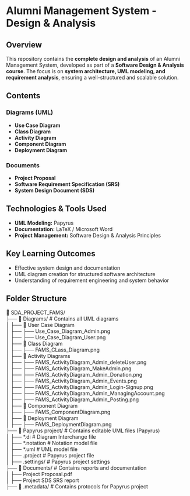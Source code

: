 # Alumni Management System - Design & Analysis  

##  Overview  
This repository contains the **complete design and analysis** of an Alumni Management System, developed as part of a **Software Design & Analysis course**. The focus is on **system architecture, UML modeling, and requirement analysis**, ensuring a well-structured and scalable solution.  

##  Contents  
###  Diagrams (UML)  
- **Use Case Diagram**  
- **Class Diagram**  
- **Activity Diagram**      
- **Component Diagram**  
- **Deployment Diagram**    

###  Documents  
- **Project Proposal**  
- **Software Requirement Specification (SRS)** 
- **System Design Document (SDS)** 

##  Technologies & Tools Used  
- **UML Modeling:** Papyrus  
- **Documentation:** LaTeX / Microsoft Word  
- **Project Management:** Software Design & Analysis Principles  

##  Key Learning Outcomes  
- Effective system design and documentation  
- UML diagram creation for structured software architecture  
- Understanding of requirement engineering and system behavior  

##  Folder Structure  

📂 SDA_PROJECT_FAMS/<br>
├── 📁 Diagrams/ # Contains all UML diagrams<br>
│ ├── 📁 User Case Diagram<br>
│ ├── ├── Use_Case_Diagram_Admin.png<br>
│ ├── ├── Use_Case_Diagram_User.png<br>
│ ├── 📁 Class Diagram<br>
│ ├── ├── FAMS_CLass_Diagram.png<br>
│ ├── 📁 Activity Diagrams<br>
│ ├── ├── FAMS_ActivityDiagram_Admin_deleteUser.png<br>
│ ├── ├── FAMS_ActivityDiagram_MakeAdmin.png<br>
│ ├── ├── FAMS_ActivityDiagram_Admin_Donation.png<br>
│ ├── ├── FAMS_ActivityDiagram_Admin_Events.png<br>
│ ├── ├── FAMS_ActivityDiagram_Admin_Login-Signup.png<br>
│ ├── ├── FAMS_ActivityDiagram_Admin_ManagingAccount.png<br>
│ ├── ├── FAMS_ActivityDiagram_Admin_Posting.png<br>
│ ├── 📁 Component Diagram<br>
│ ├── ├── FAMS_ComponentDiagram.png<br>
│ ├── 📁 Deployment Diagram<br>
│ ├── ├── FAMS_DeploymentDiagram.png<br>
├── 📁 Papyrus project/ # Contains editable UML files (Papyrus)<br>
│ ├── *.di # Diagram Interchange file<br>
│ ├── *.notation # Notation model file<br>
│ ├── *.uml # UML model file<br>
│ ├── .project # Papyrus project file<br>
│ ├── .settings/ # Papyrus project settings<br>
├── 📁 Documents/ # Contains reports and documentation<br>
│ ├── Project Proposal.pdf<br>
│ ├── Project SDS SRS report<br>
├── 📁 .metadata/ # Contains protocols for Papyrus project<br>
